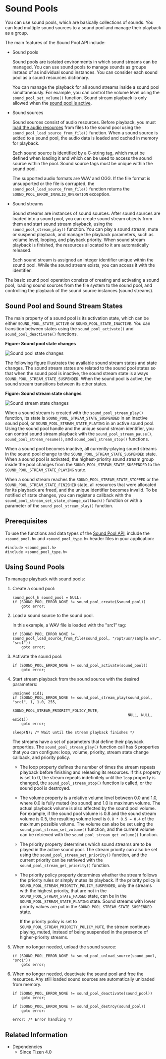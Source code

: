 # Sound Pools

You can use sound pools, which are basically collections of sounds. You can load multiple sound sources to a sound pool and manage their playback as a group.

The main features of the Sound Pool API include:
-   Sound pools

    Sound pools are isolated environments in which sound streams can be managed. You can use sound pools to manage sounds as groups instead of as individual sound instances. You can consider each sound pool as a sound resources dictionary.

    You can manage the playback for all sound streams inside a sound pool simultaneously. For example, you can control the volume level using the `sound_pool_set_volume()` function. Sound stream playback is only allowed when the [sound pool is active](#sound-pool-and-sound-stream-states).

-   Sound sources

    Sound sources consist of audio resources. Before playback, you must [load the audio resources](#using-sound-pools) from files to the sound pool using the `sound_pool_load_source_from_file()` function. When a sound source is added to a sound pool, the audio data is loaded and cached in memory for playback.

    Each sound source is identified by a C-string tag, which must be defined when loading it and which can be used to access the sound source within the pool. Sound source tags must be unique within the sound pool.

    The supported audio formats are WAV and OGG. If the file format is unsupported or the file is corrupted, the `sound_pool_load_source_from_file()` function returns the `SOUND_POOL_ERROR_INVALID_OPERATION` exception.

-   Sound streams

    Sound streams are instances of sound sources. After sound sources are loaded into a sound pool, you can create sound stream objects from them and start sound stream playback, using the `sound_pool_stream_play()` function. You can play a sound stream, mute or suspend playback, and manage the playback parameters, such as volume level, looping, and playback priority. When sound stream playback is finished, the resources allocated to it are automatically released.

    Each sound stream is assigned an integer identifier unique within the sound pool. While the sound stream exists, you can access it with the identifier.

The basic sound pool operation consists of creating and activating a sound pool, loading sound sources from the file system to the sound pool, and controlling the playback of the sound source instances (sound streams).

## Sound Pool and Sound Stream States

The main property of a sound pool is its activation state, which can be either `SOUND_POOL_STATE_ACTIVE` or `SOUND_POOL_STATE_INACTIVE`. You can transition between states using the `sound_pool_activate()` and `sound_pool_deactivate()` functions.

**Figure: Sound pool state changes**

![Sound pool state changes](media/sound_pool_state_changes.png)

The following figure illustrates the available sound stream states and state changes. The sound stream states are related to the sound pool states so that when the sound pool is inactive, the sound stream state is always `SOUND_POOL_STREAM_STATE_SUSPENDED`. When the sound pool is active, the sound stream transitions between its other states.

**Figure: Sound stream state changes**

![Sound stream state changes](media/sound_stream_state_changes.png)

When a sound stream is created with the `sound_pool_stream_play()` function, its state is `SOUND_POOL_STREAM_STATE_SUSPENDED` in an inactive sound pool, or `SOUND_POOL_STREAM_STATE_PLAYING` in an active sound pool. Using the sound pool handle and the unique sound stream identifier, you can control sound stream playback with the `sound_pool_stream_pause()`, `sound_pool_stream_resume()`, and `sound_pool_stream_stop()` functions.

When a sound pool becomes inactive, all currently-playing sound streams in the sound pool change to the `SOUND_POOL_STREAM_STATE_SUSPENDED` state. When a sound pool is activated, the highest-priority sound stream group inside the pool changes from the `SOUND_POOL_STREAM_STATE_SUSPENDED` to the `SOUND_POOL_STREAM_STATE_PLAYING` state.

When a sound stream reaches the `SOUND_POOL_STREAM_STATE_STOPPED` or the `SOUND_POOL_STREAM_STATE_FINISHED` state, all resources that were allocated for its playback are freed, and the unique identifier becomes invalid. To be notified of state changes, you can register a callback with the `sound_pool_stream_set_state_change_callback()` function or with a parameter of the `sound_pool_stream_play()` function.

## Prerequisites

To use the functions and data types of the [Sound Pool API](../../api/common/latest/group__CAPI__SOUND__POOL__MODULE.html), include the `<sound_pool.h>` and `<sound_pool_type.h>` header files in your application:

```
#include <sound_pool.h>
#include <sound_pool_type.h>
```

## Using Sound Pools

To manage playback with sound pools:
1.  Create a sound pool:

    ```
    sound_pool_h sound_pool = NULL;
    if (SOUND_POOL_ERROR_NONE != sound_pool_create(&sound_pool))
        goto error;
    ```

2.  Load a sound source to the sound pool.

    In this example, a WAV file is loaded with the "src1" tag:

    ```
    if (SOUND_POOL_ERROR_NONE != sound_pool_load_source_from_file(sound_pool, "/opt/usr/sample.wav", "src1"))
        goto error;
    ```

3.  Activate the sound pool:

    ```
    if (SOUND_POOL_ERROR_NONE != sound_pool_activate(sound_pool))
        goto error;
    ```

4.  Start stream playback from the sound source with the desired parameters:

    ```
    unsigned sid1;
    if (SOUND_POOL_ERROR_NONE != sound_pool_stream_play(sound_pool, "src1", 1, 1.0, 255,
                                                        SOUND_POOL_STREAM_PRIORITY_POLICY_MUTE,
                                                        NULL, NULL, &sid1))
        goto error;

    sleep(N); /* Wait until the stream playback finishes */
    ```

    The streams have a set of parameters that define their playback properties. The `sound_pool_stream_play()` function call has 5 properties that you can configure: loop, volume, priority, stream state change callback, and priority policy.

    -   The loop property defines the number of times the stream repeats playback before finishing and releasing its resources. If this property is set to 0, the stream repeats indefinitely until the `loop` property is changed, the `sound_pool_stream_stop()` function is called, or the sound pool is destroyed.
    -   The volume property is a relative volume level between 0.0 and 1.0, where 0.0 is fully muted (no sound) and 1.0 is maximum volume. The actual playback volume is also affected by the sound pool volume. For example, if the sound pool volume is 0.8 and the sound stream volume is 0.5, the resulting volume level is `0.8 * 0.5 = 0.4` of the maximum possible volume. The volume can also be set using the `sound_pool_stream_set_volume()` function, and the current volume can be retrieved with the `sound_pool_stream_get_volume()` function.
    -   The priority property determines which sound streams are to be played in the active sound pool. The stream priority can also be set using the `sound_pool_stream_set_priority()` function, and the current priority can be retrieved with the `sound_pool_stream_get_priority()` function.
    -   The priority policy property determines whether the stream follows the priority rules or simply mutes its playback. If the priority policy is `SOUND_POOL_STREAM_PRIORITY_POLICY_SUSPENDED`, only the streams with the highest priority, that are not in the `SOUND_POOL_STREAM_STATE_PAUSED` state, can be in the `SOUND_POOL_STREAM_STATE_PLAYING` state. Sound streams with lower priority values are put in the `SOUND_POOL_STREAM_STATE_SUSPENDED` state.

        If the priority policy is set to `SOUND_POOL_STREAM_PRIORITY_POLICY_MUTE`, the stream continues playing, muted, instead of being suspended in the presence of higher-priority streams.

5.  When no longer needed, unload the sound source:

    ```
    if (SOUND_POOL_ERROR_NONE != sound_pool_unload_source(sound_pool, "src1"))
        goto error;
    ```

6.  When no longer needed, deactivate the sound pool and free the resources. Any still loaded sound sources are automatically unloaded from memory.

    ```
    if (SOUND_POOL_ERROR_NONE != sound_pool_deactivate(sound_pool))
        goto error;

    if (SOUND_POOL_ERROR_NONE != sound_pool_destroy(sound_pool))
        goto error:

    error: /* Error handling */
    ```

## Related Information
- Dependencies
    - Since Tizen 4.0
